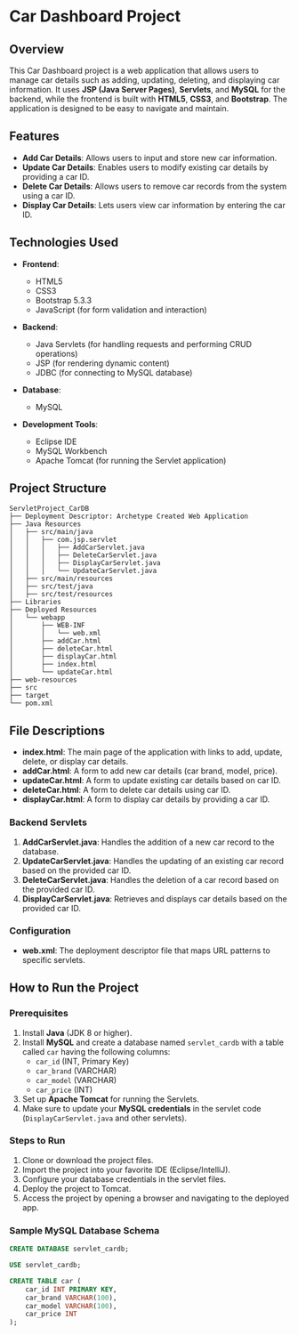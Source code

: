 # Car Dashboard Project

## Overview

This Car Dashboard project is a web application that allows users to manage car details such as adding, updating, deleting, and displaying car information. It uses **JSP (Java Server Pages)**, **Servlets**, and **MySQL** for the backend, while the frontend is built with **HTML5**, **CSS3**, and **Bootstrap**. The application is designed to be easy to navigate and maintain.

## Features

- **Add Car Details**: Allows users to input and store new car information.
- **Update Car Details**: Enables users to modify existing car details by providing a car ID.
- **Delete Car Details**: Allows users to remove car records from the system using a car ID.
- **Display Car Details**: Lets users view car information by entering the car ID.

## Technologies Used

- **Frontend**:
  - HTML5
  - CSS3
  - Bootstrap 5.3.3
  - JavaScript (for form validation and interaction)
  
- **Backend**:
  - Java Servlets (for handling requests and performing CRUD operations)
  - JSP (for rendering dynamic content)
  - JDBC (for connecting to MySQL database)
  
- **Database**:
  - MySQL
  
- **Development Tools**:
  - Eclipse IDE
  - MySQL Workbench
  - Apache Tomcat (for running the Servlet application)

## Project Structure

```plaintext
ServletProject_CarDB
├── Deployment Descriptor: Archetype Created Web Application
├── Java Resources
│   ├── src/main/java
│   │   ├── com.jsp.servlet
│   │   │   ├── AddCarServlet.java
│   │   │   ├── DeleteCarServlet.java
│   │   │   ├── DisplayCarServlet.java
│   │   │   └── UpdateCarServlet.java
│   ├── src/main/resources
│   ├── src/test/java
│   ├── src/test/resources
├── Libraries
├── Deployed Resources
│   └── webapp
│       ├── WEB-INF
│       │   └── web.xml
│       ├── addCar.html
│       ├── deleteCar.html
│       ├── displayCar.html
│       ├── index.html
│       └── updateCar.html
├── web-resources
├── src
├── target
└── pom.xml
```

## File Descriptions

- **index.html**: The main page of the application with links to add, update, delete, or display car details.
- **addCar.html**: A form to add new car details (car brand, model, price).
- **updateCar.html**: A form to update existing car details based on car ID.
- **deleteCar.html**: A form to delete car details using car ID.
- **displayCar.html**: A form to display car details by providing a car ID.

### Backend Servlets

1. **AddCarServlet.java**: Handles the addition of a new car record to the database.
2. **UpdateCarServlet.java**: Handles the updating of an existing car record based on the provided car ID.
3. **DeleteCarServlet.java**: Handles the deletion of a car record based on the provided car ID.
4. **DisplayCarServlet.java**: Retrieves and displays car details based on the provided car ID.

### Configuration

- **web.xml**: The deployment descriptor file that maps URL patterns to specific servlets.

## How to Run the Project

### Prerequisites

1. Install **Java** (JDK 8 or higher).
2. Install **MySQL** and create a database named `servlet_cardb` with a table called `car` having the following columns:
    - `car_id` (INT, Primary Key)
    - `car_brand` (VARCHAR)
    - `car_model` (VARCHAR)
    - `car_price` (INT)
3. Set up **Apache Tomcat** for running the Servlets.
4. Make sure to update your **MySQL credentials** in the servlet code (`DisplayCarServlet.java` and other servlets).

### Steps to Run

1. Clone or download the project files.
2. Import the project into your favorite IDE (Eclipse/IntelliJ).
3. Configure your database credentials in the servlet files.
4. Deploy the project to Tomcat.
5. Access the project by opening a browser and navigating to the deployed app.

### Sample MySQL Database Schema

```sql
CREATE DATABASE servlet_cardb;

USE servlet_cardb;

CREATE TABLE car (
    car_id INT PRIMARY KEY,
    car_brand VARCHAR(100),
    car_model VARCHAR(100),
    car_price INT
);
